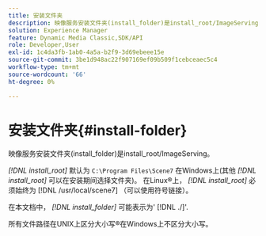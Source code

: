 ```yaml
---
title: 安装文件夹
description: 映像服务安装文件夹(install_folder)是install_root/ImageServing。
solution: Experience Manager
feature: Dynamic Media Classic,SDK/API
role: Developer,User
exl-id: 1c4da3fb-1ab0-4a5a-b2f9-3d69ebeee15e
source-git-commit: 3be1d948ac22f907169ef09b509f1cebceaec5c4
workflow-type: tm+mt
source-wordcount: '66'
ht-degree: 0%

---
```


# 安装文件夹{#install-folder}

映像服务安装文件夹(install_folder)是install_root/ImageServing。

*[!DNL install_root]* 默认为 `C:\Program Files\Scene7` 在Windows上(其他 *[!DNL install_root]* 可以在安装期间选择文件夹)。 在Linux®上， *[!DNL install_root]* 必须始终为 [!DNL /usr/local/scene7] （可以使用符号链接）。

在本文档中， *[!DNL install_folder]* 可能表示为&#39; [!DNL ./]&#39;.

所有文件路径在UNIX上区分大小写®在Windows上不区分大小写。
